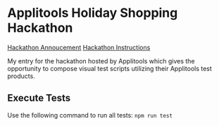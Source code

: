 # Applitools Holiday Shopping Hackathon
[Hackathon Annoucement](https://applitools.com/blog/holiday-shopping-hackathon-announcement/)
[Hackathon Instructions](https://applitools.com/hackathon-v20-3-instructions/)

My entry for the hackathon hosted by Applitools which gives the opportunity to compose 
visual test scripts utilizing their Applitools test products.

## Execute Tests

Use the following command to run all tests:
`npm run test`
